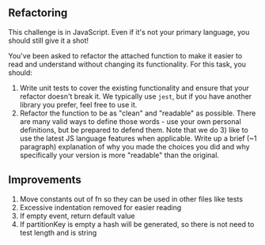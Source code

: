 ## Refactoring
This challenge is in JavaScript. Even if it's not your primary language, you should still give it a shot!

You've been asked to refactor the attached function to make it easier to read and understand without changing its functionality. For this task, you should:

1) Write unit tests to cover the existing functionality and ensure that your refactor doesn't break it. We typically use `jest`, but if you have another library you prefer, feel free to use it.
2) Refactor the function to be as "clean" and "readable" as possible. There are many valid ways to define those words - use your own personal definitions, but be prepared to defend them. Note that we do 3) like to use the latest JS language features when applicable.
Write up a brief (~1 paragraph) explanation of why you made the choices you did and why specifically your version is more "readable" than the original.

## Improvements

1) Move constants out of fn so they can be used in other files like tests
2) Excessive indentation removed for easier reading
3) If empty event, return default value
4) If partitionKey is empty a hash will be generated, so there is not need to test length and is string

